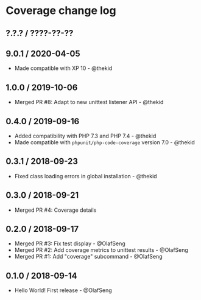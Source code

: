 Coverage change log
===================

## ?.?.? / ????-??-??

## 9.0.1 / 2020-04-05

* Made compatible with XP 10 - @thekid

## 1.0.0 / 2019-10-06

* Merged PR #8: Adapt to new unittest listener API - @thekid

## 0.4.0 / 2019-09-16

* Added compatibility with PHP 7.3 and PHP 7.4 - @thekid
* Made compatible with `phpunit/php-code-coverage` version 7.0 - @thekid

## 0.3.1 / 2018-09-23

* Fixed class loading errors in global installation - @thekid

## 0.3.0 / 2018-09-21

* Merged PR #4: Coverage details

## 0.2.0 / 2018-09-17

* Merged PR #3: Fix test display - @OlafSeng
* Merged PR #2: Add coverage metrics to unittest results - @OlafSeng
* Merged PR #1: Add "coverage" subcommand - @OlafSeng

## 0.1.0 / 2018-09-14

* Hello World! First release - @OlafSeng